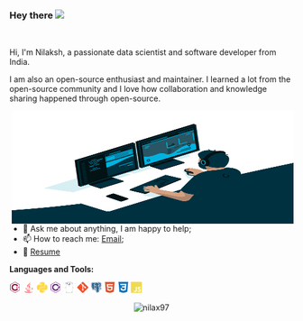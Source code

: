 <link rel="stylesheet" href="https://cdn.jsdelivr.net/gh/devicons/devicon@latest/devicon.min.css">

### Hey there <img src="https://media.giphy.com/media/hvRJCLFzcasrR4ia7z/giphy.gif" width="25px">

<br />

Hi, I'm Nilaksh, a passionate data scientist and software developer from India. 

I am also an open-source enthusiast and maintainer. I learned a lot from the open-source community and I love how collaboration and knowledge sharing happened through open-source.


  <img align="right" alt="GIF" src="https://github.com/nilax97/nilax97/blob/master/code.gif?raw=true" width="500" height="200" />
  
- 💬 Ask me about anything, I am happy to help;
- 📫 How to reach me: [Email](mailto:agarwal.nilaksh@gmail.com);
- 📝 [Resume](https://nilax97.github.io/files/resume.pdf)

**Languages and Tools:**  

<code><img height="20" src="https://raw.githubusercontent.com/devicons/devicon/master/icons/cplusplus/cplusplus-line.svg"></code>
<code><img height="20" src="https://raw.githubusercontent.com/devicons/devicon/master/icons/java/java-plain.svg"></code>
<code><img height="20" src="https://raw.githubusercontent.com/devicons/devicon/master/icons/python/python-plain.svg"></code>
<code><img height="20" src="https://raw.githubusercontent.com/devicons/devicon/master/icons/csharp/csharp-line.svg"></code>
<code><img height="20" src="https://raw.githubusercontent.com/devicons/devicon/master/icons/go/go-line.svg"></code>
<code><img height="20" src="https://raw.githubusercontent.com/devicons/devicon/master/icons/git/git-plain.svg"></code>
<code><img height="20" src="https://raw.githubusercontent.com/devicons/devicon/master/icons/postgresql/postgresql-plain.svg"></code>
<code><img height="20" src="https://raw.githubusercontent.com/devicons/devicon/master/icons/html5/html5-plain.svg"></code>
<code><img height="20" src="https://raw.githubusercontent.com/devicons/devicon/master/icons/css3/css3-plain.svg"></code>
<code><img height="20" src="https://raw.githubusercontent.com/devicons/devicon/master/icons/javascript/javascript-plain.svg"></code>

<p align="center"> <img src="https://github-readme-stats.vercel.app/api?username=nilax97&show_icons=true&count_private=true&theme=gotham" alt="nilax97" />




